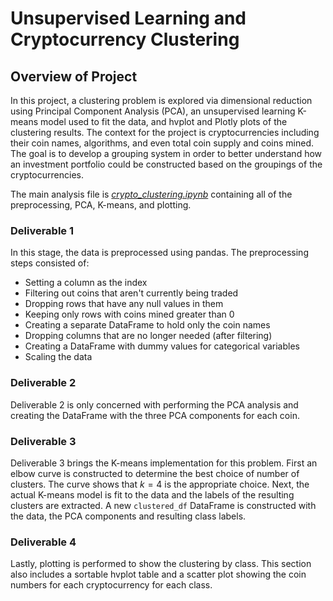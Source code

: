 # **Unsupervised Learning and Cryptocurrency Clustering**

## **Overview of Project**
In this project, a clustering problem is explored via dimensional reduction
using Principal Component Analysis (PCA), an unsupervised learning K-means model
used to fit the data, and hvplot and Plotly plots of the clustering results. The
context for the project is cryptocurrencies including their coin names,
algorithms, and even total coin supply and coins mined. The goal is to develop a
grouping system in order to better understand how an investment portfolio could
be constructed based on the groupings of the cryptocurrencies.

The main analysis file is *[crypto_clustering.ipynb](/crypto_clustering.ipynb)*
containing all of the preprocessing, PCA, K-means, and plotting.

### **Deliverable 1**
In this stage, the data is preprocessed using pandas. The preprocessing steps
consisted of:
* Setting a column as the index
* Filtering out coins that aren't currently being traded
* Dropping rows that have any null values in them
* Keeping only rows with coins mined greater than 0
* Creating a separate DataFrame to hold only the coin names
* Dropping columns that are no longer needed (after filtering)
* Creating a DataFrame with dummy values for categorical variables
* Scaling the data

### **Deliverable 2**
Deliverable 2 is only concerned with performing the PCA analysis and creating
the DataFrame with the three PCA components for each coin.

### **Deliverable 3**
Deliverable 3 brings the K-means implementation for this problem. First an elbow
curve is constructed to determine the best choice of number of clusters. The
curve shows that $k=4$ is the appropriate choice. Next, the actual K-means model
is fit to the data and the labels of the resulting clusters are extracted. A new
`clustered_df` DataFrame is constructed with the data, the PCA components and
resulting class labels.

### **Deliverable 4**
Lastly, plotting is performed to show the clustering by class. This section also
includes a sortable hvplot table and a scatter plot showing the coin numbers for
each cryptocurrency for each class.
